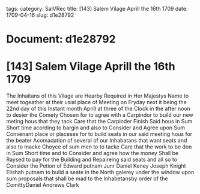 tags: 
category: SalVRec
title: [143] Salem Vilage Aprill the 16th 1709
date: 1709-04-16
slug: d1e28792




# Document: d1e28792


# [143] Salem Vilage Aprill the 16th 1709

The Inhaitans of this Vilage are Hearby Required in Her Majestys Name to meet togeather at their usial place of Meeting on Fryday next it being the 22nd day of this Instant month Aprill at three of the Clock in the after noon to desier the Comety Chosen for to agree with a Carpindor to build our new meting hous that they tack Care that the Carpinder Finish Said hous in Sum Short time acording to bargin and also to Consider and Agree upon Sum Convenant place or placeses for to build seats in our said meeting hous for the beater Acomadation of several of our Inhabatans that want seats and also to macke Choyce of sum men to to tacke Care that the work to be don in Sum Short time and to Consider and agree how the money Shall be Raysed to pay for the Building and Repaireing said seats and all so to Consider the Petion of Edward putnam Junr Daniel Keney Joseph Knight Elishah putnam to build a seate in the North galerey under the window upon sum proposals that shall be mad to the Inhabetansby order of the ComittyDaniel Andrews Clark
